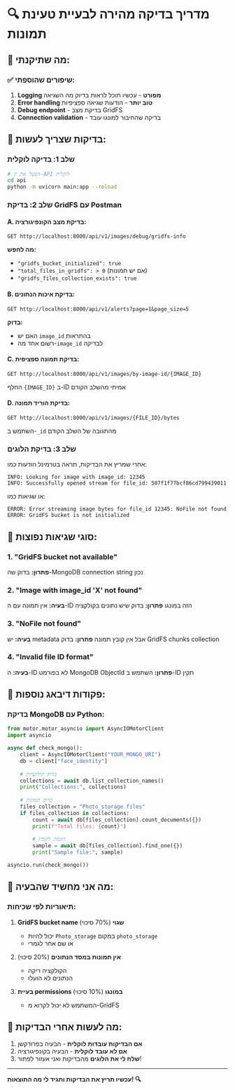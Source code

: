 # 🔍 מדריך בדיקה מהירה לבעיית טעינת תמונות

## 🎯 מה שתיקנתי:

### ✅ שיפורים שהוספתי:
1. **Logging מפורט** - עכשיו תוכל לראות בדיוק מה השגיאה
2. **Error handling טוב יותר** - הודעות שגיאה ספציפיות
3. **Debug endpoint** - בדיקת מצב GridFS
4. **Connection validation** - בדיקה שהחיבור למונגו עובד

## 🧪 בדיקות שצריך לעשות:

### שלב 1: בדיקה לוקלית
```bash
# הפעל את ה-API לוקלית
cd api
python -m uvicorn main:app --reload
```

### שלב 2: בדיקת GridFS עם Postman

#### A. בדיקת מצב הקונפיגורציה:
```
GET http://localhost:8000/api/v1/images/debug/gridfs-info
```
**מה לחפש:**
- `"gridfs_bucket_initialized": true`
- `"total_files_in_gridfs": > 0` (אם יש תמונות)
- `"gridfs_files_collection_exists": true`

#### B. בדיקת איכות הנתונים:
```
GET http://localhost:8000/api/v1/alerts?page=1&page_size=5
```
**בדוק:**
- האם יש `image_id` בהתראות
- רשום אחד מה-`image_id` לבדיקה

#### C. בדיקת תמונה ספציפית:
```
GET http://localhost:8000/api/v1/images/by-image-id/{IMAGE_ID}
```
החלף `{IMAGE_ID}` ב-ID אמיתי מהשלב הקודם

#### D. בדיקת הוריד תמונה:
```
GET http://localhost:8000/api/v1/images/{FILE_ID}/bytes
```
השתמש ב-`_id` מהתגובה של השלב הקודם

### שלב 3: בדיקת הלוגים

אחרי שמריץ את הבדיקות, תראה בטרמינל הודעות כמו:
```
INFO: Looking for image with image_id: 12345
INFO: Successfully opened stream for file_id: 507f1f77bcf86cd799439011
```

או שגיאות כמו:
```
ERROR: Error streaming image bytes for file_id 12345: NoFile not found
ERROR: GridFS bucket is not initialized
```

## 🚨 סוגי שגיאות נפוצות:

### 1. "GridFS bucket not available"
**פתרון:** בדוק שה-MongoDB connection string נכון

### 2. "Image with image_id 'X' not found"
**בעיה:** אין תמונה עם ה-ID הזה במונגו
**פתרון:** בדוק שיש נתונים בקולקציה

### 3. "NoFile not found"
**בעיה:** יש metadata אבל אין קובץ תמונה
**פתרון:** בדוק GridFS chunks collection

### 4. "Invalid file ID format"
**בעיה:** ה-ID לא בפורמט MongoDB ObjectId
**פתרון:** השתמש ב-ID תקין

## 🔧 פקודות דיבאג נוספות:

### בדיקת MongoDB עם Python:
```python
from motor.motor_asyncio import AsyncIOMotorClient
import asyncio

async def check_mongo():
    client = AsyncIOMotorClient("YOUR_MONGO_URI")
    db = client["face_identity"]
    
    # בדוק קולקציות
    collections = await db.list_collection_names()
    print("Collections:", collections)
    
    # בדוק תמונות
    files_collection = "Photo_storage.files"
    if files_collection in collections:
        count = await db[files_collection].count_documents({})
        print(f"Total files: {count}")
        
        # דוגמה לקובץ
        sample = await db[files_collection].find_one({})
        print("Sample file:", sample)

asyncio.run(check_mongo())
```

## 🎯 מה אני מחשיד שהבעיה:

### תיאוריות לפי שכיחות:

1. **GridFS bucket name שגוי** (70% סיכוי)
   - יכול להיות `Photo_storage` במקום `photo_storage`
   - או שם אחר לגמרי

2. **אין תמונות במסד הנתונים** (20% סיכוי)
   - הקולקציה ריקה
   - הנתונים לא הועלו

3. **בעיית permissions במונגו** (10% סיכוי)
   - המשתמש לא יכול לקרוא מ-GridFS

## 🚀 מה לעשות אחרי הבדיקות:

1. **אם הבדיקות עובדות לוקלית** - הבעיה בפרודקשן
2. **אם לא עובד לוקלית** - הבעיה בקונפיגורציה
3. **שלח לי את הלוגים** מהבדיקות ואני אעזור לפתור!

---

**עכשיו תריץ את הבדיקות ותגיד לי מה התוצאות! 🔍**